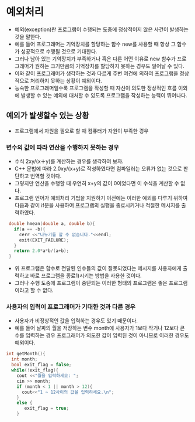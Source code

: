 # 예외처리
- 예외(exception)란 프로그램이 수행되는 도중에 정상적이지 않은 사건이 발생하는 것을 말한다.
- 예를 들어 프로그래머는 기억장치를 할당하는 함수 new를 사용할 때 항상 그 함수가 성공적으로 수행될 것으로 기대한다.
- 그러나 남아 있는 기억장치가 부족하거나 혹은 다른 어떤 이유로 new 함수가 프로그래머가 원하는 크기만큼의 기억장치를 할당하지 못하는 경우도 일어날 수 있다.
- 이와 같이 프로그래머가 생각하는 것과 다르게 주변 여건에 의하여 프로그램을 정상적으로 처리하지 못하는 상황이 예외이다.
- 능숙한 프로그래머일수록 프로그램을 작성할 때 자신이 의도한 정상적인 흐름 이외에 발생할 수 있는 예외에 대처할 수 있도록 프로그램을 작성하는 능력이 뛰어나다.

## 예외가 발생할수 있는 상황
- 프로그램에서 자원을 필요로 할 때 컴퓨터가 자원이 부족한 경우

### 변수의 값에 따라 연산을 수행하지 못하는 경우
- 수식 2xy/(x＋y)를 계산하는 경우를 생각하여 보자.
- C++ 문법에 따라 2.0*x*y/(x+y)로  작성하였다면 컴파일러는 오류가 없는 것으로 판단하고 번역할 것이다.
- 그렇지만 연산을 수행할 때 우연히 x+y의 값이 0이었다면 이 수식을 계산할 수 없다.
- 프로그램 언어가 예외처리 기법을 지원하기 이전에는 이러한 예외를 다루기 위하여 다음과 같이 if문을 사용하여 프로그램의 실행을 종료시키거나 적절한 메시지를 출력하였다.
```c
 double hmean(double a, double b){
   if(a == -b){
     cerr <<"나누기를 할 수 없습니다."<<endl;
     exit(EXIT_FAILURE);
   }
   return 2.0*a*b/(a+b);
 }
 ```
 - 위 프로그램은 함수로 전달된 인수들의 값이 잘못되었다는 메시지를 사용자에게 출력하고 바로 프로그램을 종료1)시키는 방법을 사용한 것이다.
 - 그러나 수행 도중에 프로그램이 중단되는 이러한 형태의 프로그램은 좋은 프로그램이라고 할 수 없다.

 ### 사용자의 입력이 프로그래머가 기대한 것과 다른 경우
 - 사용자가 비정상적인 값을 입력하는 경우도 있기 때문이다.
 - 예를 들어 날짜의 월을 저장하는 변수 month에 사용자가 1보다 작거나 12보다 큰 수를 입력하는 경우 프로그래머가 의도한 값이 입력된 것이 아니므로 이러한 경우도 예외이다.

 ```c
 int getMonth(){
   int month;
   bool exit_flag = false;
   while(!exit_flag){
     cout <<"월을 입력하세요: ";
     cin >> month;
     if (month < 1 || month > 12){
       cout<<"1 ~ 12사이의 값을 입력하세요.\n";
     }
     else {
        exit_flag = true;
     }
 ```





